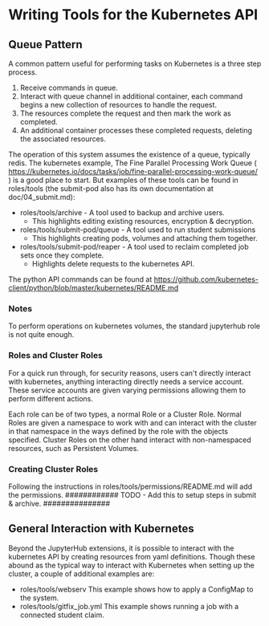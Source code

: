 # Writing Tools for the Kubernetes API
## Queue Pattern
A common pattern useful for performing tasks on Kubernetes is a three step
process.
1. Receive commands in queue.
2. Interact with queue channel in additional container, each command begins a
  new collection of resources to handle the request.
3. The resources complete the request and then mark the work as completed.
4. An additional container processes these completed requests, deleting the
  associated resources.

The operation of this system assumes the existence of a queue, typically redis.
The kubernetes example, The Fine Parallel Processing Work Queue (
https://kubernetes.io/docs/tasks/job/fine-parallel-processing-work-queue/ )
is a good place to start. But examples of these tools can be found in
roles/tools (the submit-pod also has its own documentation at doc/04_submit.md):

 - roles/tools/archive - A tool used to backup and archive users.
    - This highlights editing existing resources, encryption & decryption.
 - roles/tools/submit-pod/queue - A tool used to run student submissions
    - This highlights creating pods, volumes and attaching them together.
 - roles/tools/submit-pod/reaper - A tool used to reclaim completed job sets
    once they complete.
    - Highlights delete requests to the kubernetes API.

The python API commands can be found at
https://github.com/kubernetes-client/python/blob/master/kubernetes/README.md

### Notes
To perform operations on kubernetes volumes, the standard jupyterhub role is not
quite enough.

### Roles and Cluster Roles
For a quick run through, for security reasons, users can't directly interact
with kubernetes, anything interacting directly needs a service account. These
service accounts are given varying permissions allowing them to perform
different actions.

Each role can be of two types, a normal Role or a Cluster Role. Normal Roles are
given a namespace to work with and can interact with the cluster in that
namespace in the ways defined by the role with the objects specified. Cluster
Roles on the other hand interact with non-namespaced resources, such as
Persistent Volumes.

### Creating Cluster Roles
Following the instructions in roles/tools/permissions/README.md will add the
permissions.
############ TODO - Add this to setup steps in submit & archive. ###############

## General Interaction with Kubernetes
Beyond the JupyterHub extensions, it is possible to interact with the kubernetes
API by creating resources from yaml definitions. Though these abound as the
typical way to interact with Kubernetes when setting up the cluster, a couple
of additional examples are:

  - roles/tools/webserv
    This example shows how to apply a ConfigMap to the system.
  - roles/tools/gitfix_job.yml
    This example shows running a job with a connected student claim.
